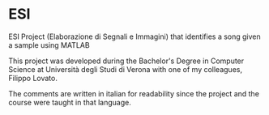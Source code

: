 # ESI
ESI Project (Elaborazione di Segnali e Immagini) that identifies a song given a sample using MATLAB

This project was developed during the Bachelor's Degree in Computer Science at Università degli Studi di Verona with one of my colleagues, Filippo Lovato.

The comments are written in italian for readability since the project and the course were taught in that language.
